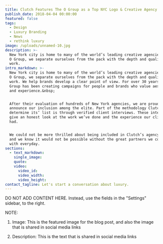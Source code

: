```yaml
---
title: Clutch Features The O Group as a Top NYC Logo & Creative Agency in 2018
publish_date: 2018-04-04 00:00:00
featured: false
tags:
  - Design
  - Luxury Branding
  - News
  - rethink luxury
image: /uploads/unnamed-10.jpg
description: >-
  New York city is home to many of the world’s leading creative agencies. At The
  O Group, we separate ourselves from the pack with the depth and quality of our
  work.
intro_markdown: >-
  New York city is home to many of the world’s leading creative agencies. At The
  O Group, we separate ourselves from the pack with the depth and quality of our
  work. We help brands develop a clear point of view. For over 30 years, The O
  Group has been creating campaigns for people and brands who value aesthetic
  and experience.&nbsp;


  After their evaluation of hundreds of New York agencies, we are proud to
  announce our inclusion among the elite. Part of the methodology Clutch uses to
  determine its’ list is through verified client interviews. These interviews
  give an honest look at the work we’ve done and the experience our clients have
  had.


  We could not be more thrilled about being included in Clutch’s agency review,
  and we know it would not be possible without the great partners we collaborate
  with everyday.
sections:
  - text_markdown:
    single_image:
    quote:
    video:
      video_id:
      video_width:
      video_height:
contact_tagline: Let's start a conversation about luxury.
---
```


DO NOT ADD CONTENT HERE. Instead, use the fields in the "Settings" sidebar, to the right.

NOTE:

1. Image: This is the featured image for the blog post, and also the image that is shared in social media links

2. Description: This is the text that is shared in social media links